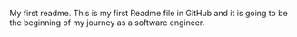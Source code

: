 My first readme.
This is my first Readme file in GitHub and it is going to be the beginning of my journey as a software engineer.
